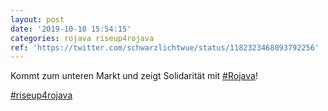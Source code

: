 ```yaml
---
layout: post
date: '2019-10-10 15:54:15'
categories: rojava riseup4rojava
ref: 'https://twitter.com/schwarzlichtwue/status/1182323468093792256'
---
```

Kommt zum unteren Markt und zeigt Solidarität mit [#Rojava](/t/rojava)!

[#riseup4rojava](/t/riseup4rojava)